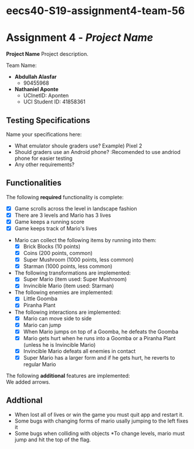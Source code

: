 # eecs40-S19-assignment4-team-56
# Assignment 4 - *Project Name*

**Project Name** Project description.

Team Name:
* **Abdullah Alasfar**
  - 90455968
* **Nathaniel Aponte**
  - UCInetID: Aponten
  - UCI Student ID: 41858361

## Testing Specifications
Name your specifications here:
* What emulator shoule graders use? Example) Pixel 2
* Should graders use an Android phone? :Recomended to use andriod phone for easier testing
* Any other requirements?

## Functionalities
[//]: # (Write [x] to mark off what was accomplished.<br/>)
The following **required** functionality is complete:

* [x] Game scrolls across the level in landscape fashion
* [x] There are 3 levels and Mario has 3 lives
* [x] Game keeps a running score 
* [x] Game keeps track of Mario's lives
* Mario can collect the following items by running into them: 
	- [x] Brick Blocks (10 points)
	- [x] Coins (200 points, common)
	- [x] Super Mushroom (1000 points, less common)
	- [x] Starman (1000 points, less common)
* The following transformations are implemented: 
	- [x] Super Mario (item used: Super Mushroom)
	- [x] Invincible Mario (item used: Starman) 
* The following enemies are implemented: 
	- [x] Little Goomba
	- [x] Piranha Plant
* The following interactions are implemented: 
   - [x] Mario can move side to side
   - [x] Mario can jump
   - [x] When Mario jumps on top of a Goomba, he defeats the Goomba
   - [x] Mario gets hurt when he runs into a Goomba or a Piranha Plant (unless he is Invincible Mario)
   - [x] Invincible Mario defeats all enemies in contact
   - [x] Super Mario has a larger form and if he gets hurt, he reverts to regular Mario

[//]: # (* [ ] Got any features?)
The following **additional** features are implemented:<br/>
We added arrows.

## Addtional 
* When lost all of lives or win the game you must quit app and restart it.
* Some bugs with changing forms of mario usally jumping to the left fixes it
* Some bugs when colliding with objects
*To change levels, mario must jump and hit the top of the flag.
